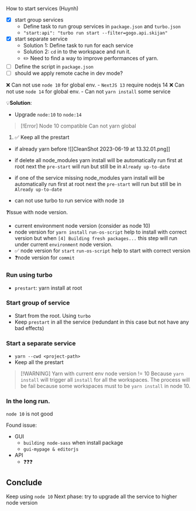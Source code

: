 
How to start services (Huynh)
- [x] start group services
	- Define task to run group services in `package.json` and `turbo.json`
	- `"start:api": "turbo run start --filter=gogo.api.skijan"`
- [x] start separate service
	- Solution 1: Define task to run for each service
	- Solution 2: `cd` in to the workspace and run it.
	- ✏️ Need to find a way to improve performances of yarn.
- [ ] Define the script in `package.json`
- [ ] should we apply remote cache in dev mode?

❌ Can not use `node 10` for global env.
	- `NextJS 13` require nodejs 14
❌ Can not use `node 14` for global env.
	- Can not `yarn install` some service 

💡**Solution**:
- Upgrade `node:10` to `node:14`


> [!Error] Node 10 compatible
> Can not yarn global



1. ✅ Keep all the prestart
- if already yarn before
![[CleanShot 2023-06-19 at 13.32.01.png]]
- if delete all node_modules
	yarn install will be automatically run first at root
	next the `pre-start` will run but still be in `Already up-to-date`
- if one of the service missing node_modules
	yarn install will be automatically run first at root
	next the `pre-start` will run but still be in `Already up-to-date`

- can not use turbo to run service with node `10`

❓Issue with node version.
- current environment node version (consider as node 10)
- node version for `yarn install`
	`run-os-script` help to install with correct version but when
	`[4] Building fresh packages...` this step will run under current `environment` node version.
- ✅ node version for `start` 
	`run-os-script` help to start with correct version
- ❓node version for `commit`


### Run using turbo
- `prestart`: yarn install at root

### Start group of service
- Start from the root. Using `turbo`
- Keep `prestart` in all the service (redundant in this case but not have any bad effects)

### Start a separate service
- `yarn --cwd <project-path>` 
- Keep all the prestart

> [!WARNING] Yarn with current env node version != 10
> Because `yarn install` will trigger all `install` for all the workspaces. The process will be fail because some workspaces must to be `yarn install` in node 10.


### In the long run.
`node 10` is not good 

Found issue: 
- GUI
	- `building node-sass` when install package
	- `gui-mypage & editorjs`
- API
	- ❓❓❓

## Conclude
Keep using `node 10` 
Next phase: try to upgrade all the service to higher node version



